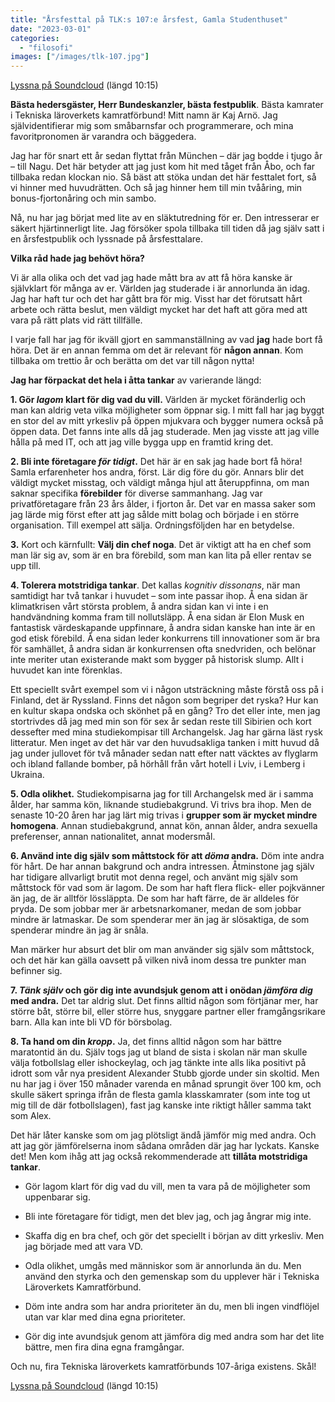 ```yaml
---
title: "Årsfesttal på TLK:s 107:e årsfest, Gamla Studenthuset"
date: "2023-03-01"
categories:
  - "filosofi"
images: ["/images/tlk-107.jpg"]
---
```


[Lyssna på Soundcloud](https://soundcloud.com/a-arno/tlk-107) (längd 10:15)

__Bästa hedersgäster, Herr Bundeskanzler, bästa festpublik__. Bästa kamrater i Tekniska läroverkets kamratförbund! Mitt namn är Kaj Arnö. Jag självidentifierar mig som småbarnsfar och programmerare, och mina favoritpronomen är varandra och bäggedera.

Jag har för snart ett år sedan flyttat från München – där jag bodde i tjugo år – till Nagu. Det här betyder att jag just kom hit med tåget från Åbo, och far tillbaka redan klockan nio. Så bäst att stöka undan det här festtalet fort, så vi hinner med huvudrätten. Och så jag hinner hem till min tvååring, min bonus-fjortonåring och min sambo.

Nå, nu har jag börjat med lite av en släktutredning för er. Den intresserar er säkert hjärtinnerligt lite. Jag försöker spola tillbaka till tiden då jag själv satt i en årsfestpublik och lyssnade på årsfesttalare.

__Vilka råd hade jag behövt höra?__

Vi är alla olika och det vad jag hade mått bra av att få höra kanske är självklart för många av er. Världen jag studerade i är annorlunda än idag. Jag har haft tur och det har gått bra för mig. Visst har det förutsatt hårt arbete och rätta beslut, men väldigt mycket har det haft att göra med att vara på rätt plats vid rätt tillfälle.

I varje fall har jag för ikväll gjort en sammanställning av vad __jag__ hade bort få höra. Det är en annan femma om det är relevant för __någon annan__. Kom tillbaka om trettio år och berätta om det var till någon nytta!

__Jag har förpackat det hela i åtta tankar__ av varierande längd:

__1. Gör *lagom* klart för dig vad du vill.__ Världen är mycket föränderlig och man kan aldrig veta vilka möjligheter som öppnar sig. I mitt fall har jag byggt en stor del av mitt yrkesliv på öppen mjukvara och bygger numera också på öppen data. Det fanns inte alls då jag studerade. Men jag visste att jag ville hålla på med IT, och att jag ville bygga upp en framtid kring det.

__2. Bli inte företagare *för tidigt*.__ Det här är en sak jag hade bort få höra! Samla erfarenheter hos andra, först. Lär dig före du gör. Annars blir det väldigt mycket misstag, och väldigt många hjul att återuppfinna, om man saknar specifika __förebilder__ för diverse sammanhang. Jag var privatföretagare från 23 års ålder, i fjorton år. Det var en massa saker som jag lärde mig först efter att jag sålde mitt bolag och började i en större organisation. Till exempel att sälja. Ordningsföljden har en betydelse.

__3.__ Kort och kärnfullt: __Välj din chef noga__. Det är viktigt att ha en chef som man lär sig av, som är en bra förebild, som man kan lita på eller rentav se upp till.

__4. Tolerera motstridiga tankar__. Det kallas *kognitiv dissonans*, när man samtidigt har två tankar i huvudet – som inte passar ihop. Å ena sidan är klimatkrisen vårt största problem, å andra sidan kan vi inte i en handvändning komma fram till nollutsläpp. Å ena sidan är Elon Musk en fantastisk värdeskapande uppfinnare, å andra sidan kanske han inte är en god etisk förebild. Å ena sidan leder konkurrens till innovationer som är bra för samhället, å andra sidan är konkurrensen ofta snedvriden, och belönar inte meriter utan existerande makt som bygger på historisk slump. Allt i huvudet kan inte förenklas.

Ett speciellt svårt exempel som vi i någon utsträckning måste förstå oss på i Finland, det är Ryssland. Finns det någon som begriper det ryska? Hur kan en kultur skapa ondska och skönhet på en gång? Tro det eller inte, men jag stortrivdes då jag med min son för sex år sedan reste till Sibirien och kort dessefter med mina studiekompisar till Archangelsk. Jag har gärna läst rysk litteratur. Men inget av det här var den huvudsakliga tanken i mitt huvud då jag under jullovet för två månader sedan natt efter natt väcktes av flyglarm och ibland fallande bomber, på hörhåll från vårt hotell i Lviv, i Lemberg i Ukraina.

__5. Odla olikhet.__ Studiekompisarna jag for till Archangelsk med är i samma ålder, har samma kön, liknande studiebakgrund. Vi trivs bra ihop. Men de senaste 10-20 åren har jag lärt mig trivas i __grupper som är mycket mindre homogena__. Annan studiebakgrund, annat kön, annan ålder, andra sexuella preferenser, annan nationalitet, annat modersmål.

__6. Använd inte dig själv som måttstock för att *döma* andra.__ Döm inte andra för hårt. De har annan bakgrund och andra intressen. Åtminstone jag själv har tidigare allvarligt brutit mot denna regel, och använt mig själv som måttstock för vad som är lagom. De som har haft flera flick- eller pojkvänner än jag, de är alltför lössläppta. De som har haft färre, de är alldeles för pryda. De som jobbar mer är arbetsnarkomaner, medan de som jobbar mindre är latmaskar. De som spenderar mer än jag är slösaktiga, de som spenderar mindre än jag är snåla.

Man märker hur absurt det blir om man använder sig själv som måttstock, och det här kan gälla oavsett på vilken nivå inom dessa tre punkter man befinner sig.

__7. *Tänk själv* och gör dig inte avundsjuk genom att i onödan *jämföra dig* med andra.__ Det tar aldrig slut. Det finns alltid någon som förtjänar mer, har större båt, större bil, eller större hus, snyggare partner eller framgångsrikare barn. Alla kan inte bli VD för börsbolag.

__8. Ta hand om din *kropp*.__ Ja, det finns alltid någon som har bättre maratontid än du. Själv togs jag ut bland de sista i skolan när man skulle välja fotbollslag eller ishockeylag, och jag tänkte inte alls lika positivt på idrott som vår nya president Alexander Stubb gjorde under sin skoltid. Men nu har jag i över 150 månader varenda en månad sprungit över 100 km, och skulle säkert springa ifrån de flesta gamla klasskamrater (som inte tog ut mig till de där fotbollslagen), fast jag kanske inte riktigt håller samma takt som Alex.

Det här låter kanske som om jag plötsligt ändå jämför mig med andra. Och att jag gör jämförelserna inom sådana områden där jag har lyckats. Kanske det! Men kom ihåg att jag också rekommenderade att __tillåta motstridiga tankar__.

- Gör lagom klart för dig vad du vill, men ta vara på de möjligheter som uppenbarar sig.
- Bli inte företagare för tidigt, men det blev jag, och jag ångrar mig inte.

- Skaffa dig en bra chef, och gör det speciellt i början av ditt yrkesliv. Men jag började med att vara VD.

- Odla olikhet, umgås med människor som är annorlunda än du. Men använd den styrka och den gemenskap som du upplever här i Tekniska Läroverkets Kamratförbund.

- Döm inte andra som har andra prioriteter än du, men bli ingen vindflöjel utan var klar med dina egna prioriteter.

- Gör dig inte avundsjuk genom att jämföra dig med andra som har det lite bättre, men fira dina egna framgångar.

Och nu, fira Tekniska läroverkets kamratförbunds 107-åriga existens. Skål!

[Lyssna på Soundcloud](https://soundcloud.com/a-arno/tlk-107) (längd 10:15)
